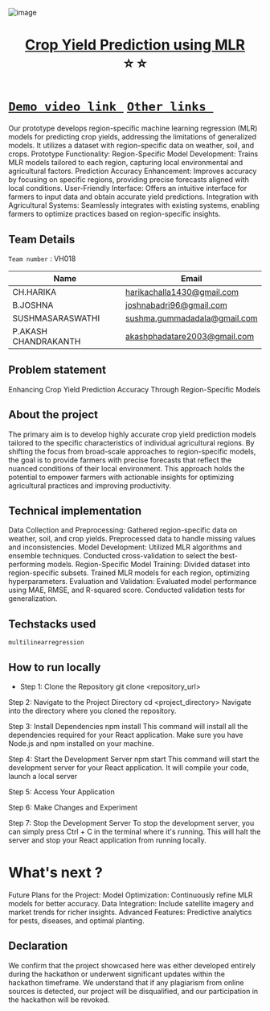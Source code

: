 ![image](https://github.com/Akashphadatare/Vashisht-hackathon-template/assets/163570374/0659fdb3-31a7-4765-93ab-a52f87a8f1e8)<h1 align="center" style="border-bottom: none">
    <b>
        <a href="https://www.google.com"> Crop Yield Prediction using MLR </a><br>
    </b>
    ⭐️  ⭐️ <br>
</h1>

# [`Demo video link `](http://www.google.com) [`Other links `](http://www.google.com) 
Our prototype develops region-specific machine learning regression (MLR) models for predicting crop yields, addressing the limitations of generalized models. It utilizes a dataset with region-specific data on weather, soil, and crops.
Prototype Functionality:
Region-Specific Model Development: Trains MLR models tailored to each region, capturing local environmental and agricultural factors.
Prediction Accuracy Enhancement: Improves accuracy by focusing on specific regions, providing precise forecasts aligned with local conditions.
User-Friendly Interface: Offers an intuitive interface for farmers to input data and obtain accurate yield predictions.
Integration with Agricultural Systems: Seamlessly integrates with existing systems, enabling farmers to optimize practices based on region-specific insights.

## Team Details
`Team number` : VH018

| Name    | Email           |
|---------|-----------------|
| CH.HARIKA| harikachalla1430@gmail.com |
| B.JOSHNA | joshnabadri96@gmail.com |
| SUSHMASARASWATHI | sushma.gummadadala@gmail.com |
| P.AKASH CHANDRAKANTH | akashphadatare2003@gmail.com |



## Problem statement 
Enhancing Crop Yield Prediction Accuracy Through Region-Specific Models
## About the project
The primary aim is to develop highly accurate crop yield prediction models tailored to the specific characteristics of individual agricultural regions. By shifting the focus from broad-scale approaches to region-specific models, the goal is to provide farmers with precise forecasts that reflect the nuanced conditions of their local environment. This approach holds the potential to empower farmers with actionable insights for optimizing agricultural practices and improving productivity.

## Technical implementation 
Data Collection and Preprocessing:
Gathered region-specific data on weather, soil, and crop yields.
Preprocessed data to handle missing values and inconsistencies.
Model Development:
Utilized MLR algorithms and ensemble techniques.
Conducted cross-validation to select the best-performing models.
Region-Specific Model Training:
Divided dataset into region-specific subsets.
Trained MLR models for each region, optimizing hyperparameters.
Evaluation and Validation:
Evaluated model performance using MAE, RMSE, and R-squared score.
Conducted validation tests for generalization.


## Techstacks used 
 `multilinearregression`

## How to run locally 
- Step 1: Clone the Repository
git clone <repository_url>

Step 2: Navigate to the Project Directory
cd <project_directory>
Navigate into the directory where you cloned the repository.

Step 3: Install Dependencies
npm install
This command will install all the dependencies required for your React application. Make sure you have Node.js and npm installed on your machine.

Step 4: Start the Development Server
npm start
This command will start the development server for your React application. It will compile your code, launch a local server

Step 5: Access Your Application

Step 6: Make Changes and Experiment

Step 7: Stop the Development Server
To stop the development server, you can simply press Ctrl + C in the terminal where it's running. This will halt the server and stop your React application from running locally.
  

# What's next ?
Future Plans for the Project:
Model Optimization: Continuously refine MLR models for better accuracy.
Data Integration: Include satellite imagery and market trends for richer insights.
Advanced Features: Predictive analytics for pests, diseases, and optimal planting.

## Declaration
We confirm that the project showcased here was either developed entirely during the hackathon or underwent significant updates within the hackathon timeframe. We understand that if any plagiarism from online sources is detected, our project will be disqualified, and our participation in the hackathon will be revoked.
